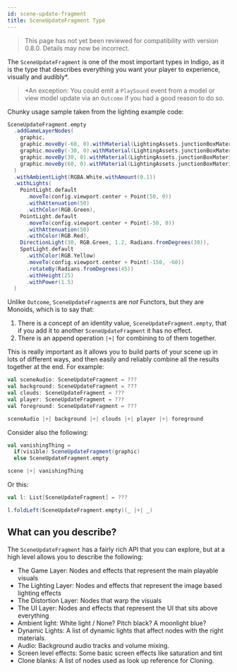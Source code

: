 ```yaml
---
id: scene-update-fragment
title: SceneUpdateFragment Type
---
```


> This page has not yet been reviewed for compatibility with version 0.8.0. Details may now be incorrect.

The `SceneUpdateFragment` is one of the most important types in Indigo, as it is the type that describes everything you want your player to experience, visually and audibly*.

>*An exception: You could emit a `PlaySound` event from a model or view model update via an `Outcome` if you had a good reason to do so.

Chunky usage sample taken from the lighting example code:

```scala
SceneUpdateFragment.empty
  .addGameLayerNodes(
    graphic,
    graphic.moveBy(-60, 0).withMaterial(LightingAssets.junctionBoxMaterialOff),
    graphic.moveBy(-30, 0).withMaterial(LightingAssets.junctionBoxMaterialGlass),
    graphic.moveBy(30, 0).withMaterial(LightingAssets.junctionBoxMaterialFlat),
    graphic.moveBy(60, 0).withMaterial(LightingAssets.junctionBoxMaterialFlat.unlit)
  )
  .withAmbientLight(RGBA.White.withAmount(0.1))
  .withLights(
    PointLight.default
      .moveTo(config.viewport.center + Point(50, 0))
      .withAttenuation(50)
      .withColor(RGB.Green),
    PointLight.default
      .moveTo(config.viewport.center + Point(-50, 0))
      .withAttenuation(50)
      .withColor(RGB.Red),
    DirectionLight(30, RGB.Green, 1.2, Radians.fromDegrees(30)),
    SpotLight.default
      .withColor(RGB.Yellow)
      .moveTo(config.viewport.center + Point(-150, -60))
      .rotateBy(Radians.fromDegrees(45))
      .withHeight(25)
      .withPower(1.5)
  )
```

Unlike `Outcome`, `SceneUpdateFragment`s are _not_ Functors, but they are Monoids, which is to say that:

1. There is a concept of an identity value, `SceneUpdateFragment.empty`, that if you add it to another `SceneUpdateFragment` it has no effect.
2. There is an append operation `|+|` for combining to of them together.

This is really important as it allows you to build parts of your scene up in lots of different ways, and then easily and reliably combine all the results together at the end. For example:

```scala
val sceneAudio: SceneUpdateFragment = ???
val background: SceneUpdateFragment = ???
val clouds: SceneUpdateFragment = ???
val player: SceneUpdateFragment = ???
val foreground: SceneUpdateFragment = ???

sceneAudio |+| background |+| clouds |+| player |+| foreground
```

Consider also the following:

```scala
val vanishingThing =
  if(visible) SceneUpdateFragment(graphic)
  else SceneUpdateFragment.empty

scene |+| vanishingThing
```

Or this:

```scala
val l: List[SceneUpdateFragment] = ???

l.foldLeft(SceneUpdateFragment.empty)(_ |+| _)
```

## What can you describe?

The `SceneUpdateFragment` has a fairly rich API that you can explore, but at a high level allows you to describe the following:

- The Game Layer: Nodes and effects that represent the main playable visuals
- The Lighting Layer: Nodes and effects that represent the image based lighting effects
- The Distortion Layer: Nodes that warp the visuals
- The UI Layer: Nodes and effects that represent the UI that sits above everything
- Ambient light: White light / None? Pitch black? A moonlight blue?
- Dynamic Lights: A list of dynamic lights that affect nodes with the right materials.
- Audio: Background audio tracks and volume mixing.
- Screen level effects: Some basic screen effects like saturation and tint
- Clone blanks: A list of nodes used as look up reference for Cloning.
